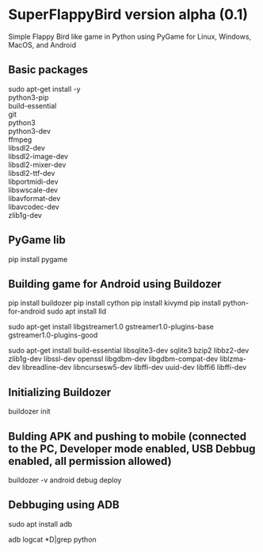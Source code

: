 # SuperFlappyBird version alpha (0.1)
Simple Flappy Bird like game in Python using PyGame for Linux, Windows, MacOS, and Android

## Basic packages
sudo apt-get install -y \
    python3-pip \
    build-essential \
    git \
    python3 \
    python3-dev \
    ffmpeg \
    libsdl2-dev \
    libsdl2-image-dev \
    libsdl2-mixer-dev \
    libsdl2-ttf-dev \
    libportmidi-dev \
    libswscale-dev \
    libavformat-dev \
    libavcodec-dev \
    zlib1g-dev

## PyGame lib
pip install pygame

## Building game for Android using Buildozer
pip install buildozer
pip install cython
pip install kivymd
pip install python-for-android
sudo apt install lld

sudo apt-get install libgstreamer1.0 gstreamer1.0-plugins-base gstreamer1.0-plugins-good

sudo apt-get install build-essential libsqlite3-dev sqlite3 bzip2 libbz2-dev zlib1g-dev libssl-dev openssl libgdbm-dev libgdbm-compat-dev liblzma-dev libreadline-dev libncursesw5-dev libffi-dev uuid-dev libffi6 libffi-dev

## Initializing Buildozer
buildozer init

## Bulding APK and pushing to mobile (connected to the PC, Developer mode enabled, USB Debbug enabled, all permission allowed)
buildozer -v android debug deploy

## Debbuging using ADB
sudo apt install adb

adb logcat *D|grep python